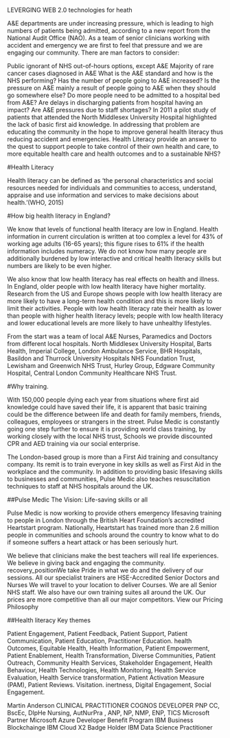 LEVERGING  WEB 2.0  technologies for heath 

A&E departments are under increasing pressure, which is leading to high numbers of patients being admitted, according to a new report from the National Audit Office (NAO).  As a team of senior clinicians working with accident and emergency we are first to feel that pressure and we are engaging our community. There are man factors to consider:

Public ignorant of NHS out-of-hours options, except A&E
Majority of rare cancer cases diagnosed in A&E
What is the A&E standard and how is the NHS performing?
Has the number of people going to A&E increased?
Is the pressure on A&E mainly a result of people going to A&E when they should go somewhere else?
Do more people need to be admitted to a hospital bed from A&E?
Are delays in discharging patients from hospital having an impact?
Are A&E pressures due to staff shortages?
In 2011 a pilot study of patients that attended the North Middlesex University Hospital highlighted the lack of basic first aid  knowledge.  In addressing that problem  are educating the community in the hope to improve general health literacy thus reducing accident and emergencies. Health Literacy provide an answer to the quest to support people to take control of their own health and care, to more equitable health care and health outcomes and to a sustainable NHS?

#Health Literacy

Health literacy can be defined as ‘the personal characteristics and social resources needed for individuals and communities to access, understand, appraise and use information and services to make decisions about health.’(WHO, 2015)

#How big  health literacy in England?

We know that levels of functional health literacy are low in England. Health information in current circulation is written at too complex a level for 43% of working age adults (16-65 years); this figure rises to 61% if the health information includes numeracy. We do not know how many people are additionally burdened by low interactive and critical health literacy skills but numbers are likely to be even higher.

We also know that low health literacy has real effects on health and illness. In England, older people with low health literacy have higher mortality. Research from the US and Europe shows people with low health literacy are more likely to have a long-term health condition and this is more likely to limit their activities. People with low health literacy rate their health as lower than people with higher health literacy levels; people with low health literacy and lower educational levels are more likely to have unhealthy lifestyles.

From the start was a team of local A&E Nurses, Paramedics and Doctors from different local hospitals. North Middlesex University Hospital, Barts Health, Imperial College, London Ambulance Service, BHR Hospitals, Basildon and Thurrock University Hospitals NHS Foundation Trust,  Lewisham and Greenwich NHS Trust, Hurley Group, Edgware Community Hospital, Central London Community Healthcare NHS Trust.

#Why training.

With 150,000 people dying each year from situations where first aid knowledge could have saved their life, it is apparent that basic training could be the difference between life and death for family members, friends, colleagues, employees or strangers in the street. Pulse Medic is constantly going one step further to ensure it is providing world class training, by working closely with the local NHS trust, Schools we provide  discounted  CPR and AED training via our social enterprise.

The London-based group is more than a First Aid training and consultancy company. Its remit is to train everyone in key skills as well as First Aid in the workplace and the community. In addition to providing  basic lifesaving skills to businesses and communities, Pulse Medic also teaches resuscitation techniques to staff at NHS hospitals around the UK.

 

##Pulse Medic The Vision: Life-saving skills or all

 

Pulse Medic is now working to provide others emergency lifesaving training to people in London through the British Heart Foundation’s accredited Heartstart program. Nationally, Heartstart has trained more than 2.6 million people in communities and schools around the country to know what to do if someone suffers a heart attack or has been seriously hurt.

We believe that clinicians make the best teachers will real life experiences.
We believe in giving back and engaging the community.
recovery_positionWe take Pride in what we do and the delivery of our sessions.
All our specialist trainers are HSE-Accredited Senior Doctors and Nurses
We will travel to your location to deliver Courses.
We are all Senior NHS staff.
We also have our own training suites all around the UK.
Our prices are more competitive than all our major competitors.
View our Pricing Philosophy 

##Health literacy Key themes

Patient Engagement, Patient Feedback, Patient Support, Patient Communication, Patient Education, Practitioner Education. health Outcomes, Equitable Health, Health Information, Patient Empowerment, Patient Enablement, Health Transformation, Diverse Communities, Patient Outreach, Community Health Services, Stakeholder Engagement, Health Behaviour, Health Technologies, Health Monitoring, Health Service Evaluation, Health Service transformation, Patient Activation Measure (PAM), Patient Reviews. Visitation. inertness, Digital Engagement, Social Engagement.




Martin Anderson
CLINICAL PRACTITIONER 
COGNOS DEVELOPER 
PNP CC, BscEc, DIpHe Nursing, AutNurPra , ANP, NP, NMP, ENP, TICS
Microsoft Partner
Microsoft Azure Developer Benefit Program
IBM Business Blockchainge 
IBM Cloud X2 Badge Holder
IBM Data Science Practitioner
